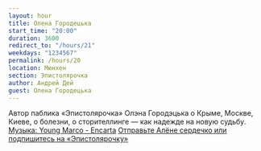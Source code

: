 ```yaml
---
layout: hour
title: Олена Городецька
start_time: "20:00"
duration: 3600
redirect_to: "/hours/21"
weekdays: "1234567"
permalink: /hours/20
location: Мюнхен
section: Эпистолярочка
author: Андрей Дей
guest: Олена Городецька
---
```


Автор паблика «Эпистолярочка» Олэна Городэцька о Крыме, Москве, Киеве, о болезни, о сторителлинге — как надежде на новую судьбу. <a href="https://publicpossession.bandcamp.com/track/encarta" target="_blank">Музыка: Young Marco - Encarta</a> <a href="https://www.instagram.com/epistolyarochka" target="_blank">Отправьте Алёне сердечко или подпишитесь на «Эпистолярочку»</a>
